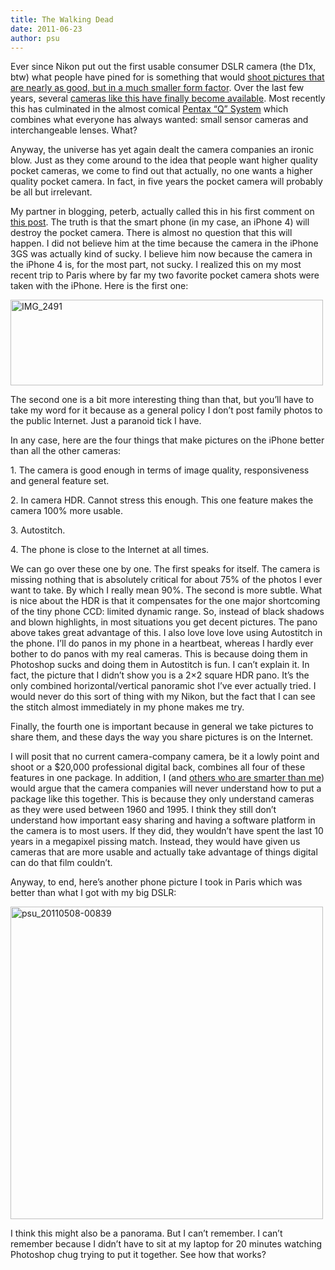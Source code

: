 ```yaml
---
title: The Walking Dead
date: 2011-06-23
author: psu
---
```


<p>Ever since Nikon put out the first usable consumer DSLR camera (the D1x, btw) what people have pined for is something that would <a href="http://mutable-states.com/the-camera-i-want.html">shoot pictures that are nearly as good, but in a much smaller form factor</a>. Over the last few years, several <a href="http://tleaves.com/2011/02/08/the-camera-i-want-available/index.html">cameras like this have finally become available</a>. Most recently this has culminated in the almost comical <a href="http://theonlinephotographer.typepad.com/the_online_photographer/2011/06/qsystem.html">Pentax &#8220;Q&#8221; System</a> which combines what everyone has always wanted: small sensor cameras and interchangeable lenses. What?</p>
<p>Anyway, the universe has yet again dealt the camera companies an ironic blow. Just as they come around to the idea that people want higher quality pocket cameras, we come to find out that actually, no one wants a higher quality pocket camera. In fact, in five years the pocket camera will probably be all but irrelevant.<br />
<span id="more-2595"></span></p>
<p>My partner in blogging, peterb, actually called this in his first comment on <a href="http://tleaves.com/wp-archive/2009/08/21/the-camera-you-need/index.html">this post</a>. The truth is that the smart phone (in my case, an iPhone 4)  will destroy the pocket camera. There is almost no question that this will happen. I did not believe him at the time because the camera in the iPhone 3GS was actually kind of sucky. I believe him now because the camera in the iPhone 4 is, for the most part, not sucky. I realized this on my most recent trip to Paris where by far my two favorite pocket camera shots were taken with the iPhone. Here is the first one:</p>
<p class="photo">
<a href="http://www.flickr.com/photos/79904144@N00/5710154630/" title="IMG_2491 by psu13, on Flickr"><img src="http://farm4.static.flickr.com/3407/5710154630_9e1419e5e6.jpg" width="500" height="137" alt="IMG_2491"></a>
</p>
<p>The second one is a bit more interesting thing than that, but you&#8217;ll have to take my word for it because as a general policy I don&#8217;t post family photos to the public Internet. Just a paranoid tick I have.</p>
<p>In any case, here are the four things that make pictures on the iPhone better than all the other cameras:</p>
<p>1. The camera is good enough in terms of image quality, responsiveness and general feature set.</p>

<p>2. In camera HDR. Cannot stress this enough. This one feature makes the camera 100% more usable.</p>

<p>3. Autostitch.</p>

<p>4. The phone is close to the Internet at all times.</p>

<p>We can go over these one by one. The first speaks for itself.  The camera is missing nothing that is absolutely critical  for about 75% of the photos I ever want to take. By which I really mean 90%. The second is more subtle. What is nice about the HDR is that it compensates for the one major shortcoming of the tiny phone CCD: limited dynamic range. So, instead of black shadows and blown highlights, in most situations you get decent pictures. The pano above takes great advantage of this. I also love love love using Autostitch in the phone. I&#8217;ll do panos in my phone in a heartbeat, whereas I hardly ever bother to do panos with my real cameras. This is because doing them in Photoshop sucks and doing them in Autostitch is fun. I can&#8217;t explain it. In fact, the picture that I didn&#8217;t show you is a 2&#215;2 square HDR pano. It&#8217;s the only combined horizontal/vertical panoramic shot I&#8217;ve ever actually tried. I would never do this sort of thing with my Nikon, but the fact that I can see the stitch almost immediately in my phone makes me try.</p>
<p>Finally, the fourth one is important because in general we take pictures to share them, and these days the way you share pictures is on the Internet. </p>
<p>I will posit that no current camera-company camera, be it a lowly point and shoot or a $20,000 professional digital back, combines all four of these features in one package. In addition, I (and <a href="http://bythom.com/">others who are smarter than me</a>) would argue that the camera companies will never understand how to put a package like this together. This is because they only understand cameras as they were used between 1960 and 1995. I think they still don&#8217;t understand how important easy sharing and having a software platform in the camera is to most users. If they did, they wouldn&#8217;t have spent the last 10 years in a megapixel pissing match. Instead, they would have given us cameras that are more usable and actually take advantage of things digital can do that film couldn&#8217;t.</p>
<p>Anyway, to end, here&#8217;s another phone picture I took in Paris which was better than what I got with my big DSLR:</p>
<p class="photo">
<a href="http://www.flickr.com/photos/79904144@N00/5863981631/" title="psu_20110508-00839 by psu13, on Flickr"><img src="http://farm6.static.flickr.com/5191/5863981631_38e9da3d71.jpg" width="500" height="500" alt="psu_20110508-00839"></a>
</p>
<p>I think this might also be a panorama. But I can&#8217;t remember. I can&#8217;t remember because I didn&#8217;t have to sit at my laptop for 20 minutes watching Photoshop chug trying to put it together. See how that works?</p>